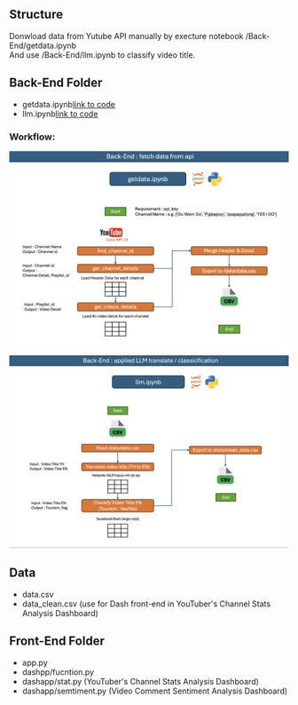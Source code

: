 ## Structure
Donwload data from Yutube API manually by execture notebook /Back-End/getdata.ipynb
<br> And use /Back-End/llm.ipynb to classify video title.

## Back-End Folder
- getdata.ipynb[link to code](https://github.com/chayaphon/DADS5001/tree/main/Project/Sources/Back-End/getdata.ipynb)
- llm.ipynb[link to code](https://github.com/chayaphon/DADS5001/tree/main/Project/Sources/Back-End/llm.ipynb)

### Workflow:
![Image](https://raw.githubusercontent.com/chayaphon/DADS5001/main/Project/be1.png)
![Image](https://raw.githubusercontent.com/chayaphon/DADS5001/main/Project/be2.png)

## Data
- data.csv
- data_clean.csv (use for Dash front-end in YouTuber's Channel Stats Analysis Dashboard)

## Front-End Folder
- app.py
- dashpp/fucntion.py
- dashapp/stat.py (YouTuber's Channel Stats Analysis Dashboard)
- dashapp/semtiment.py (Video Comment Sentiment Analysis Dashboard)
